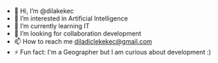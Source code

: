 - 👋 Hi, I’m @dilakekec
- 👀 I’m interested in Artificial Intelligence
- 🌱 I’m currently learning IT
- 💞️ I’m looking for collaboration development
- 📫 How to reach me diladiclekekec@gmail.com
- ⚡ Fun fact: I'm a Geographer but I am curious about development :)

<!---
dilakekec/dilakekec is a ✨ special ✨ repository because its `README.md` (this file) appears on your GitHub profile.
You can click the Preview link to take a look at your changes.
--->
